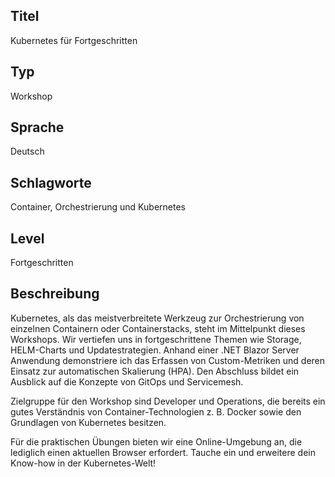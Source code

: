 ## Titel
Kubernetes für Fortgeschritten

## Typ
Workshop

## Sprache
Deutsch

## Schlagworte
Container, Orchestrierung und Kubernetes

## Level
Fortgeschritten

## Beschreibung
Kubernetes, als das meistverbreitete Werkzeug zur Orchestrierung von einzelnen Containern oder Containerstacks, steht im Mittelpunkt dieses Workshops. Wir vertiefen uns in fortgeschrittene Themen wie Storage, HELM-Charts und Updatestrategien. Anhand einer .NET Blazor Server Anwendung demonstriere ich das Erfassen von Custom-Metriken und deren Einsatz zur automatischen Skalierung (HPA). Den Abschluss bildet ein Ausblick auf die Konzepte von GitOps und Servicemesh.

Zielgruppe für den Workshop sind Developer und Operations, die bereits ein gutes Verständnis von Container-Technologien z. B. Docker sowie den Grundlagen von Kubernetes besitzen.

Für die praktischen Übungen bieten wir eine Online-Umgebung an, die lediglich einen aktuellen Browser erfordert. Tauche ein und erweitere dein Know-how in der Kubernetes-Welt!